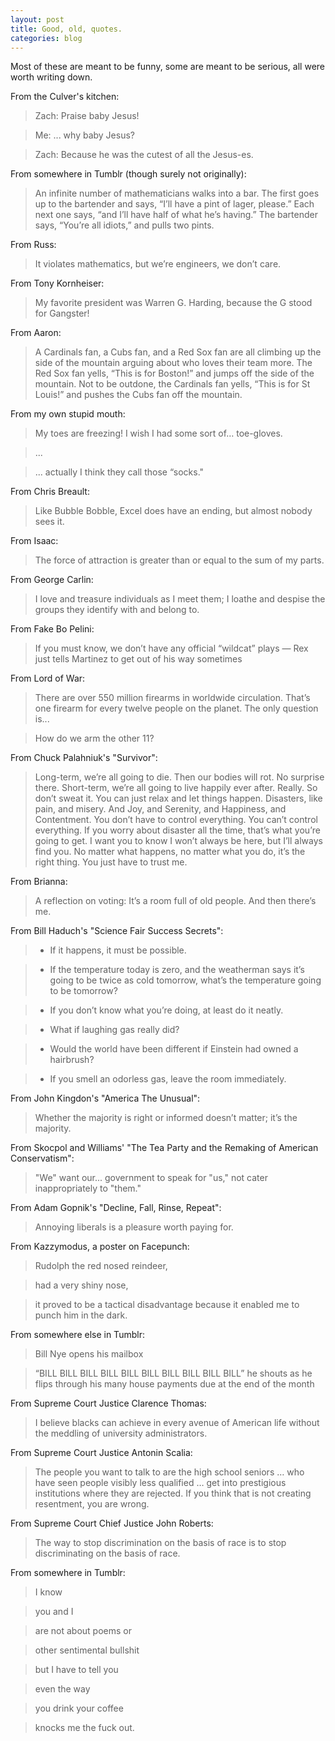 ```yaml
---
layout: post
title: Good, old, quotes.
categories: blog
---
```


Most of these are meant to be funny, some are meant to be serious, all were worth writing down.

From the Culver's kitchen:
>Zach: Praise baby Jesus!

>Me: ... why baby Jesus?

>Zach: Because he was the cutest of all the Jesus-es.

From somewhere in Tumblr (though surely not originally):
>An infinite number of mathematicians walks into a bar. The first goes up to the bartender and says, “I’ll have a pint of lager, please.” Each next one says, “and I’ll have half of what he’s having.” The bartender says, “You’re all idiots,” and pulls two pints.

From Russ:
>‎It violates mathematics, but we’re engineers, we don’t care.

From Tony Kornheiser:
>My favorite president was Warren G. Harding, because the G stood for Gangster!

From Aaron:
>A Cardinals fan, a Cubs fan, and a Red Sox fan are all climbing up the side of the mountain arguing about who loves their team more. The Red Sox fan yells, “This is for Boston!” and jumps off the side of the mountain. Not to be outdone, the Cardinals fan yells, “This is for St Louis!” and pushes the Cubs fan off the mountain.

From my own stupid mouth:
>My toes are freezing! I wish I had some sort of… toe-gloves.

>...

>... actually I think they call those “socks."

From Chris Breault:
>Like Bubble Bobble, Excel does have an ending, but almost nobody sees it.

From Isaac:
>The force of attraction is greater than or equal to the sum of my parts.

From George Carlin:
>I love and treasure individuals as I meet them; I loathe and despise the groups they identify with and belong to.

From Fake Bo Pelini:
>If you must know, we don’t have any official “wildcat” plays — Rex just tells Martinez to get out of his way sometimes

From Lord of War:
>There are over 550 million firearms in worldwide circulation. That’s one firearm for every twelve people on the planet. The only question is...

>How do we arm the other 11?

From Chuck Palahniuk's "Survivor":
>Long-term, we’re all going to die. Then our bodies will rot. No surprise there. Short-term, we’re all going to live happily ever after. Really. So don’t sweat it. You can just relax and let things happen. Disasters, like pain, and misery. And Joy, and Serenity, and Happiness, and Contentment. You don’t have to control everything. You can’t control everything. If you worry about disaster all the time, that’s what you’re going to get. I want you to know I won’t always be here, but I’ll always find you. No matter what happens, no matter what you do, it’s the right thing. You just have to trust me.

From Brianna:

>A reflection on voting: It’s a room full of old people. And then there’s me.

From Bill Haduch's "Science Fair Success Secrets":

> - If it happens, it must be possible.

> - If the temperature today is zero, and the weatherman says it’s going to be twice as cold tomorrow, what’s the temperature going to be tomorrow?

> - If you don’t know what you’re doing, at least do it neatly.

> - What if laughing gas really did?

> - Would the world have been different if Einstein had owned a hairbrush?

> - If you smell an odorless gas, leave the room immediately.

From John Kingdon's "America The Unusual":

>Whether the majority is right or informed doesn’t matter; it’s the majority.

From Skocpol and Williams' "The Tea Party and the Remaking of American Conservatism":

>"We" want our... government to speak for "us," not cater inappropriately to "them."

From Adam Gopnik's "Decline, Fall, Rinse, Repeat":

>Annoying liberals is a pleasure worth paying for.

From Kazzymodus, a poster on Facepunch:

>Rudolph the red nosed reindeer,

>had a very shiny nose,

>it proved to be a tactical disadvantage because it enabled me to punch him in the dark.

From somewhere else in Tumblr:

>Bill Nye opens his mailbox

>“BILL BILL BILL BILL BILL BILL BILL BILL BILL BILL” he shouts as he flips through his many house payments due at the end of the month

From Supreme Court Justice Clarence Thomas:

>I believe blacks can achieve in every avenue of American life without the meddling of university administrators.

From Supreme Court Justice Antonin Scalia:

>The people you want to talk to are the high school seniors … who have seen people visibly less qualified … get into prestigious institutions where they are rejected. If you think that is not creating resentment, you are wrong.

From Supreme Court Chief Justice John Roberts:

>The way to stop discrimination on the basis of race is to stop discriminating on the basis of race.

From somewhere in Tumblr:

>I know

>you and I

>are not about poems or

>other sentimental bullshit

>but I have to tell you

>even the way

>you drink your coffee

>knocks me the fuck out.
